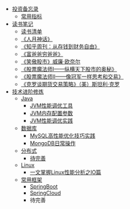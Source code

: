 * [投资备忘录](docs/投资备忘录/常用指标.md)
    * [常用指标](docs/投资备忘录/常用指标.md) 
* [读书笔记]()
    * [读书清单](docs/读书笔记/读书清单.md)
    * [《人月神话》](docs/读书笔记/《人月神话》.md)
    * [《知乎周刊：从存钱到财务自由》](docs/读书笔记/《知乎周刊：从存钱罐到财务自由》.md)
    * [《富爸爸穷爸爸》](docs/读书笔记/《富爸爸穷爸爸》.md)
    * [《笑傲股市》威廉·欧奈尔](docs/读书笔记/《笑傲股市》威廉·欧奈尔.md)
    * [《股票魔法师I——纵横天下股市的奥秘》](docs/读书笔记/《股票魔法师I——纵横天下股市的奥秘》.md)
    * [《股票魔法师II——像冠军一样思考和交易》](docs/读书笔记/《股票魔法师II——像冠军一样思考和交易》.md)
    * [《克罗谈期货交易策略》（美）斯坦利·克罗](docs/读书笔记/《克罗谈期货交易策略》.md)
* [技术进阶修炼]()
  * [Java](docs/Java/README.md)
      * [JVM性能调优工具](docs/Java/JVM性能调优工具.md)
      * [JVM内存配置参数](docs/Java/JVM内存配置参数.md)
      * [JVM性能调优实践](docs/Java/JVM性能调优实践.md)
  * [数据库](docs/数据库/README.md)
      * [MySQL高性能优化技巧实践](docs/数据库/MySQL高性能优化技巧实践.md)
      * [MongoDB日常操作](docs/数据库/MongoDB日常操作.md)
  * [分布式](docs/分布式/README.md)
      * [待完善]()
  * [Linux](docs/Linux/README.md)
      * [一文掌握Linux性能分析之IO篇](docs/Linux/一文掌握Linux性能分析之IO篇.md)
  * [常用框架]()
      * [SpringBoot]()
      * [SpringCloud]()
      * 待完善